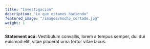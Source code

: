 ```yaml
---
title: "Investigación"
description: "Lo que estamos haciendo"
featured_image: "/images/mocho_cortado.jpg"
weight: 1
---
```


**Statement acá:** Vestibulum convallis, lorem a tempus semper, dui dui euismod elit, vitae placerat urna tortor vitae lacus.
